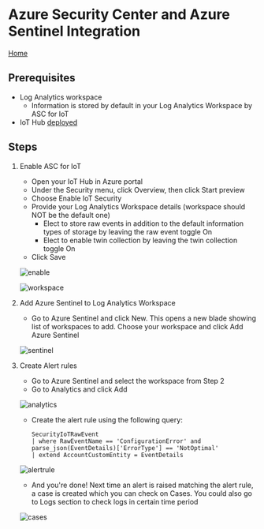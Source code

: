 # Azure Security Center and Azure Sentinel Integration

[Home](readme.md)

## Prerequisites

* Log Analytics workspace
  * Information is stored by default in your Log Analytics Workspace by ASC for IoT
* IoT Hub [deployed](readme.md)

## Steps

1. Enable ASC for IoT
   * Open your IoT Hub in Azure portal
   * Under the Security menu, click Overview, then click Start preview
   * Choose Enable IoT Security
   * Provide your Log Analytics Workspace details (workspace should NOT be the default one)
     * Elect to store raw events in addition to the default information types of storage by leaving the raw event toggle On
     * Elect to enable twin collection by leaving the twin collection toggle On
   * Click Save

   ![enable](media/asc1.png)
  
   ![workspace](media/asc2.png)

2. Add Azure Sentinel to Log Analytics Workspace
   * Go to Azure Sentinel and click New. This opens a new blade showing list of workspaces to add. Choose your workspace and click Add Azure Sentinel

   ![sentinel](media/asc3.png)

3. Create Alert rules
   * Go to Azure Sentinel and select the workspace from Step 2
   * Go to Analytics and click Add

   ![analytics](media/asc4.png)

   * Create the alert rule using the following query:

     ```text
     SecurityIoTRawEvent
     | where RawEventName == 'ConfigurationError' and parse_json(EventDetails)['ErrorType'] == 'NotOptimal'
     | extend AccountCustomEntity = EventDetails
     ```

   ![alertrule](media/asc5.png)

   * And you're done! Next time an alert is raised matching the alert rule, a case is created which you can check on Cases. You could also go to Logs section to check logs in certain time period

   ![cases](media/asc6.png)
